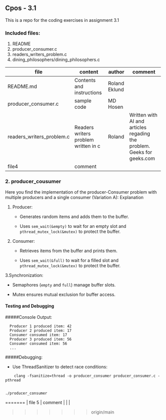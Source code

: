## Cpos - 3.1
This is a repo for the coding exercises in assignment 3.1

### Included files:
 1. README
 2. producer_consumer.c 
 3. readers_writers_problem.c
 4. dining_philosophers/dining_philosophers.c

 | file     | content   | author    | comment   |
 | ------| ------- | ------ | -------|
 | README.md | Contents and instructions | Roland Eklund | |
 | producer_consumer.c | sample code | MD Hosen   | |
 | readers_writers_problem.c | Readers writers problem written in c | Roland | Written with AI and articles regading the problem. Geeks for geeks.com |
 | file4 | comment |    | |


### 2. producer_cousumer
Here you find the implementation of the producer-Consumer problem with multiple producers and a single consumer (Variation A):
Explanation 

1. Producer: 

   - Generates random items and adds them to the buffer. 

   - Uses `sem_wait(&empty)` to wait for an empty slot and `pthread_mutex_lock(&mutex)` to protect the buffer. 

2. Consumer: 

   - Retrieves items from the buffer and prints them. 

   - Uses `sem_wait(&full)` to wait for a filled slot and `pthread_mutex_lock(&mutex)` to protect the buffer. 

3.Synchronization: 

   - Semaphores (`empty` and `full`) manage buffer slots. 

   - Mutex ensures mutual exclusion for buffer access. 

 
#### Testing and Debugging  
#####Console Output: 
```
  Producer 1 produced item: 42 
  Producer 2 produced item: 17 
  Consumer consumed item: 17 
  Producer 3 produced item: 56 
  Consumer consumed item: 56 
  ...
```

#####Debugging: 

  - Use ThreadSanitizer to detect race conditions: 

``` 
    clang -fsanitize=thread -o producer_consumer producer_consumer.c -pthread 
``` 
``` 
    
./producer_consumer
``` 


=======
| file 5 | comment | | |
>>>>>>> origin/main
